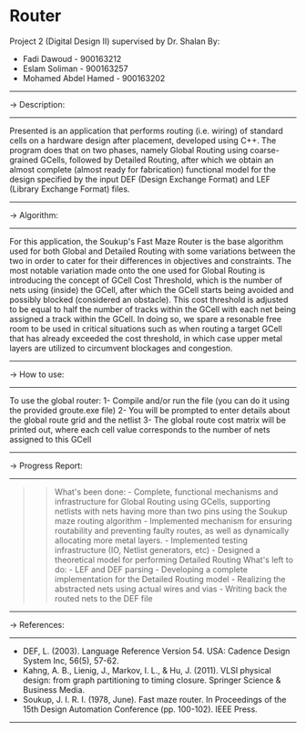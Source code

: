 # Router
Project 2 (Digital Design II) supervised by Dr. Shalan
By:
- Fadi Dawoud - 900163212
- Eslam Soliman - 900163257
- Mohamed Abdel Hamed - 900163202
***********************************************************************************************
-> Description:
*****************
Presented is an application that performs routing (i.e. wiring) of standard cells 
on a hardware design after placement, developed using C++. The program does that 
on two phases, namely Global Routing using coarse-grained GCells, followed by 
Detailed Routing, after which we obtain an almost complete (almost ready for fabrication) 
functional model for the design specified by the input DEF (Design Exchange Format) 
and LEF (Library Exchange Format) files. 
***********************************************************************************************
-> Algorithm:
***************
For this application, the Soukup's Fast Maze Router is the base algorithm used for both 
Global and Detailed Routing with some variations between the two in order to cater for 
their differences in objectives and constraints. The most notable variation made onto 
the one used for Global Routing is introducing the concept of GCell Cost Threshold, which
is the number of nets using (inside) the GCell, after which the GCell starts being avoided
and possibly blocked (considered an obstacle). This cost threshold is adjusted to be equal 
to half the number of tracks within the GCell with each net being assigned a track within the 
GCell. In doing so, we spare a resonable free room to be used in critical situations such as 
when routing a target GCell that has already exceeded the cost threshold, in which case upper 
metal layers are utilized to circumvent blockages and congestion. 
***********************************************************************************************
-> How to use:
****************
To use the global router:
1- Compile and/or run the file (you can do it using the provided groute.exe file)
2- You will be prompted to enter details about the global route grid and the netlist
3- The global route cost matrix will be printed out, where each cell value corresponds to the number of nets assigned to this GCell
***********************************************************************************************
-> Progress Report:
*********************
>> What's been done:
    - Complete, functional mechanisms and infrastructure for Global Routing using 
    GCells, supporting netlists with nets having more than two pins using the Soukup maze routing algorithm
    - Implemented mechanism for ensuring routability and preventing faulty routes, as well as dynamically allocating more metal layers. 
    - Implemented testing infrastructure (IO, Netlist generators, etc)
    - Designed a theoretical model for performing Detailed Routing
>> What's left to do:
    - LEF and DEF parsing
    - Developing a complete implementation for the Detailed Routing model 
    - Realizing the abstracted nets using actual wires and vias
    - Writing back the routed nets to the DEF file 
***********************************************************************************************
-> References:
*****************
- DEF, L. (2003). Language Reference Version 54. USA: Cadence Design System Inc, 56(5), 57-62.
- Kahng, A. B., Lienig, J., Markov, I. L., & Hu, J. (2011). VLSI physical design: from graph 
  partitioning to timing closure. Springer Science & Business Media.
- Soukup, J. I. R. I. (1978, June). Fast maze router. In Proceedings of the 15th Design Automation 
  Conference (pp. 100-102). IEEE Press.
***********************************************************************************************
